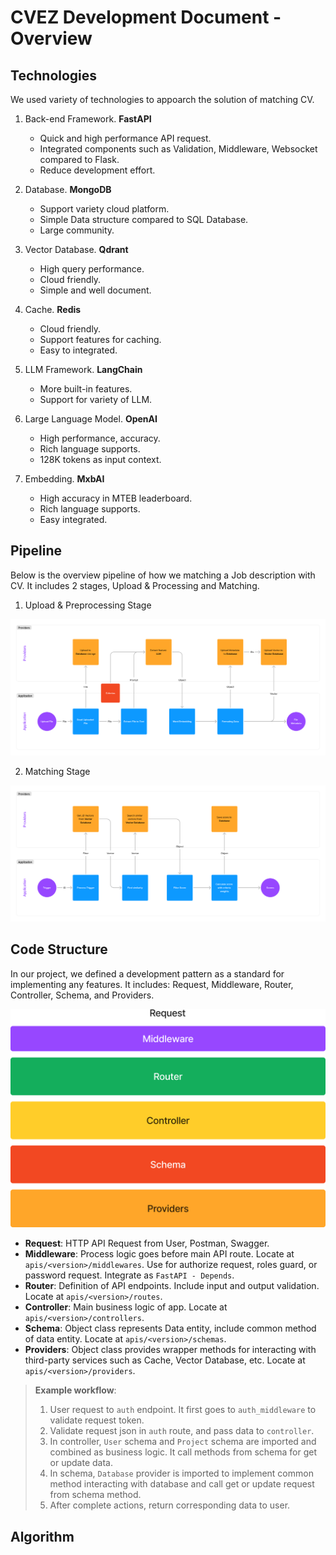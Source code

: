 # CVEZ Development Document - Overview

## Technologies

We used variety of technologies to appoarch the solution of matching CV.

1. Back-end Framework. **FastAPI**

   - Quick and high performance API request.
   - Integrated components such as Validation, Middleware, Websocket compared to Flask.
   - Reduce development effort.

2. Database. **MongoDB**

   - Support variety cloud platform.
   - Simple Data structure compared to SQL Database.
   - Large community.

3. Vector Database. **Qdrant**

   - High query performance.
   - Cloud friendly.
   - Simple and well document.

4. Cache. **Redis**

   - Cloud friendly.
   - Support features for caching.
   - Easy to integrated.

5. LLM Framework. **LangChain**

   - More built-in features.
   - Support for variety of LLM.

6. Large Language Model. **OpenAI**

   - High performance, accuracy.
   - Rich language supports.
   - 128K tokens as input context.

7. Embedding. **MxbAI**
   - High accuracy in MTEB leaderboard.
   - Rich language supports.
   - Easy integrated.

## Pipeline

Below is the overview pipeline of how we matching a Job description with CV. It includes 2 stages, Upload & Processing and Matching.

1. Upload & Preprocessing Stage

![Stage 1](stage1.png)

2. Matching Stage

![Stage 2](stage2.png)

## Code Structure

In our project, we defined a development pattern as a standard for implementing any features. It includes: Request, Middleware, Router, Controller, Schema, and Providers.

![Structure](structure.png)

- **Request**: HTTP API Request from User, Postman, Swagger.
- **Middleware**: Process logic goes before main API route. Locate at `apis/<version>/middlewares`. Use for authorize request, roles guard, or password request. Integrate as `FastAPI - Depends`.
- **Router**: Definition of API endpoints. Include input and output validation. Locate at `apis/<version>/routes`.
- **Controller**: Main business logic of app. Locate at `apis/<version>/controllers`.
- **Schema**: Object class represents Data entity, include common method of data entity. Locate at `apis/<version>/schemas`.
- **Providers**: Object class provides wrapper methods for interacting with third-party services such as Cache, Vector Database, etc. Locate at `apis/<version>/providers`.

> **Example workflow**:
>
> 1. User request to `auth` endpoint. It first goes to `auth_middleware` to validate request token.
> 2. Validate request json in `auth` route, and pass data to `controller`.
> 3. In controller, `User` schema and `Project` schema are imported and combined as business logic. It call methods from schema for get or update data.
> 4. In schema, `Database` provider is imported to implement common method interacting with database and call get or update request from schema method.
> 5. After complete actions, return corresponding data to user.

## Algorithm
